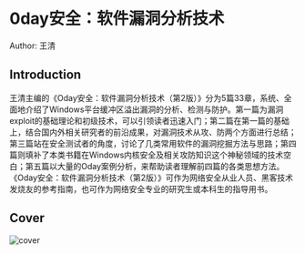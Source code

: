 # 0day安全：软件漏洞分析技术

Author: 王清

## Introduction

王清主编的《Oday安全：软件漏洞分析技术（第2版）》分为5篇33章，系统、全面地介绍了Windows平台缓冲区溢出漏洞的分析、检测与防护。第一篇为漏洞exploit的基础理论和初级技术，可以引领读者迅速入门；第二篇在第一篇的基础上，结合国内外相关研究者的前沿成果，对漏洞技术从攻、防两个方面进行总结；第三篇站在安全测试者的角度，讨论了几类常用软件的漏洞挖掘方法与思路；第四篇则填补了本类书籍在Windows内核安全及相关攻防知识这个神秘领域的技术空白；第五篇以大量的Oday案例分析，来帮助读者理解前四篇的各类思想方法。 《Oday安全：软件漏洞分析技术（第2版）》可作为网络安全从业人员、黑客技术发烧友的参考指南，也可作为网络安全专业的研究生或本科生的指导用书。

## Cover

![cover](https://img9.doubanio.com/view/subject/l/public/s6518586.jpg)